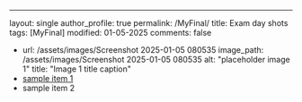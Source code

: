 ---
layout: single
author_profile: true
permalink: /MyFinal/
title: Exam day shots
tags: [MyFinal]
modified: 01-05-2025
comments: false

- url: /assets/images/Screenshot 2025-01-05 080535
    image_path: /assets/images/Screenshot 2025-01-05 080535
    alt: "placeholder image 1"
    title: "Image 1 title caption"
- [sample item 1](https://fccourse.liara.run)
- sample item 2